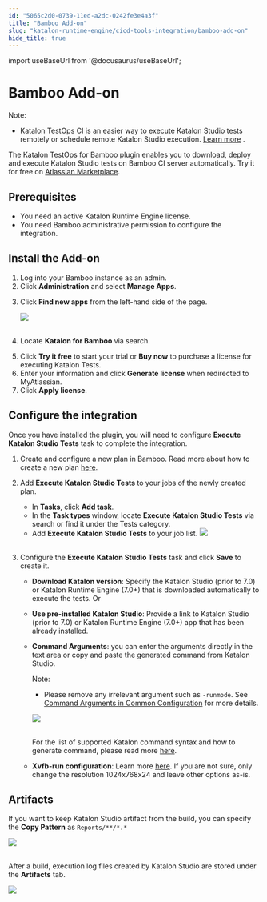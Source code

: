 ```yaml
---
id: "5065c2d0-0739-11ed-a2dc-0242fe3e4a3f"
title: "Bamboo Add-on"
slug: "katalon-runtime-engine/cicd-tools-integration/bamboo-add-on"
hide_title: true
---
```

import useBaseUrl from '@docusaurus/useBaseUrl';


# <a id="id" class="anchor_top_offset"/><a id="ariaid-title1" class="anchor_top_offset"/>Bamboo Add-on

<div xmlns="http://www.w3.org/1999/xhtml" className="note note note_note"><span className="note__title">Note:</span> 
  <ul className="ul"><li className="li"><p className="p">Katalon TestOps CI is an easier way to execute Katalon Studio
        tests remotely or schedule remote Katalon Studio execution. <a className="xref" href="/docs/katalon-testops/test-planning/schedules/schedule-test-runs">Learn
          more</a>
        .</p></li></ul>
</div>
<p xmlns="http://www.w3.org/1999/xhtml" className="p">The Katalon TestOps for Bamboo plugin enables you to download,   deploy and execute Katalon Studio tests on Bamboo CI server   automatically. Try it for free on <a className="xref j-external-link" href="https://marketplace.atlassian.com/apps/1220235/katalon-devops-for-bamboo" target="_blank">Atlassian     Marketplace</a>.</p> 
    

## <a id="id_1" class="anchor_top_offset"/>Prerequisites

    
      
<ul xmlns="http://www.w3.org/1999/xhtml" className="ul">   <li className="li">You need an active Katalon Runtime Engine license.</li>   <li className="li">You need Bamboo administrative permission to configure the     integration.</li> </ul> 
    
  

## <a id="id_2" class="anchor_top_offset"/>Install the Add-on

<ol xmlns="http://www.w3.org/1999/xhtml" className="ol"><li className="li">Log into your Bamboo instance as an admin.</li><li className="li">Click <strong className="ph b">Administration</strong> and select <strong className="ph b">Manage       Apps</strong>.</li><li className="li">     <p className="p">Click <strong className="ph b">Find new apps</strong> from the left-hand side of       the page.</p>     <p className="p">       <img className="image" src={useBaseUrl("https://github.com/katalon-studio/docs-images/raw/master/katalon-studio/docs/bamboo-integration/find-apps.png")} /><br /><br />     </p>   </li><li className="li">     <p className="p">Locate <strong className="ph b">Katalon for Bamboo</strong> via search.</p>   </li><li className="li">Click <strong className="ph b">Try it free</strong> to start your trial or     <strong className="ph b">Buy now</strong> to purchase a license for executing     Katalon Tests.</li><li className="li">Enter your information and click <strong className="ph b">Generate       license</strong> when redirected to MyAtlassian.</li><li className="li">Click <strong className="ph b">Apply license</strong>.</li></ol> 

## <a id="id_3" class="anchor_top_offset"/>Configure the integration

<p xmlns="http://www.w3.org/1999/xhtml" className="p">Once you have installed the plugin, you will need to configure   <strong className="ph b">Execute Katalon Studio Tests</strong> task to complete the   integration.</p> 
<ol xmlns="http://www.w3.org/1999/xhtml" className="ol"><li className="li">     <p className="p">Create and configure a new plan in Bamboo. Read more about how       to create a new plan <a className="xref j-external-link" href="https://confluence.atlassian.com/bamboo/creating-a-plan-289276868.html" target="_blank">here</a>.</p>   </li><li className="li">     <p className="p">Add <strong className="ph b">Execute Katalon Studio Tests</strong> to your jobs       of the newly created plan.</p>     <ul className="ul"><li className="li">In <strong className="ph b">Tasks</strong>, click <strong className="ph b">Add           task</strong>.</li><li className="li">In the <strong className="ph b">Task types</strong> window, locate         <strong className="ph b">Execute Katalon Studio Tests</strong> via search or find it         under the Tests category.</li><li className="li">Add <strong className="ph b">Execute Katalon Studio Tests</strong> to your job         list. <img className="image" src={useBaseUrl("https://github.com/katalon-studio/docs-images/raw/master/katalon-studio/docs/bamboo-integration/bamboo-tasktypes.png")} /><br /><br />       </li></ul>   </li><li className="li">     <p className="p">Configure the <strong className="ph b">Execute Katalon Studio Tests</strong> task       and click <strong className="ph b">Save</strong> to create it.</p>     <ul className="ul"><li className="li">         <p className="p">           <strong className="ph b">Download Katalon version</strong>: Specify the Katalon           Studio (prior to 7.0) or Katalon Runtime Engine (7.0+) that is           downloaded automatically to execute the tests. Or</p>       </li><li className="li">         <p className="p">           <strong className="ph b">Use pre-installed Katalon Studio</strong>: Provide a           link to Katalon Studio (prior to 7.0) or Katalon Runtime Engine           (7.0+) app that has been already installed.</p>       </li><li className="li">         <p className="p">           <strong className="ph b">Command Arguments</strong>: you can enter the arguments           directly in the text area or copy and paste the generated command           from Katalon Studio.</p>         <div className="note note note_note"><span className="note__title">Note:</span>            <ul className="ul"><li className="li"><p className="p">Please remove any irrelevant argument such as                 <code className="ph codeph">-runmode</code>. See <a className="xref" href="/docs/katalon-runtime-engine/cicd-tools-integration/common-configuration#id_3">Command                   Arguments in Common Configuration</a> for more details.</p></li></ul>         </div>         <p className="p">           <img className="image" src={useBaseUrl("https://github.com/katalon-studio/docs-images/raw/master/katalon-studio/docs/bamboo-integration/command.png")} /><br /><br />         </p>         <p className="p">For the list of supported Katalon command syntax and how to           generate command, please read more <a className="xref" href="/docs/katalon-runtime-engine/command-syntax-command-lineconsole-mode-execution">here</a>.</p>       </li><li className="li">         <p className="p">           <strong className="ph b">Xvfb-run configuration</strong>: Learn more <a className="xref j-external-link" href="http://manpages.ubuntu.com/manpages/xenial/man1/xvfb-run.1.html" target="_blank">here</a>.           If you are not sure, only change the resolution 1024x768x24 and           leave other options as-is.</p>       </li></ul>   </li></ol> 
    

## <a id="id_4" class="anchor_top_offset"/>Artifacts

    
      
<p xmlns="http://www.w3.org/1999/xhtml" className="p">If you want to keep Katalon Studio artifact from the build, you   can specify the <strong className="ph b">Copy Pattern</strong> as   <code className="ph codeph">Reports/**/*.*</code> </p> 
      
<p xmlns="http://www.w3.org/1999/xhtml" className="p">   <img className="image" src={useBaseUrl("https://github.com/katalon-studio/docs-images/raw/master/katalon-studio/docs/bamboo-integration/bamboo-artifactdefinition.png")} /><br /><br /> </p> 
      
<p xmlns="http://www.w3.org/1999/xhtml" className="p">After a build, execution log files created by Katalon Studio are   stored under the <strong className="ph b">Artifacts</strong> tab.</p> 
      
<p xmlns="http://www.w3.org/1999/xhtml" className="p">   <img className="image" src={useBaseUrl("https://github.com/katalon-studio/docs-images/raw/master/katalon-studio/docs/bamboo-integration/bamboo-viewartifact.png")} /><br /><br /> </p> 
    
  
